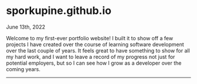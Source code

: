 # sporkupine.github.io

June 13th, 2022

Welcome to my first-ever portfolio website! I built it to show off a few projects I have created over the course of learning software development over the last couple of years. It feels great to have something to show for all my hard work, and I want to leave a record of my progress not just for potential employers, but so I can see how I grow as a developer over the coming years.


---

